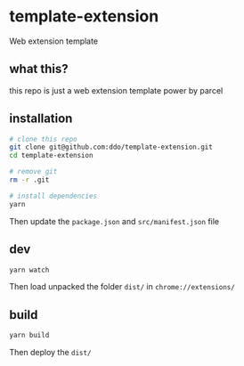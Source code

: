 # template-extension
Web extension template

## what this?

this repo is just a web extension template
power by parcel

## installation

```sh
# clone this repo
git clone git@github.com:ddo/template-extension.git
cd template-extension

# remove git
rm -r .git

# install dependencies
yarn
```

Then update the ``package.json`` and ``src/manifest.json`` file

## dev

```sh
yarn watch
```

Then load unpacked the folder ``dist/`` in ``chrome://extensions/``

## build

```sh
yarn build
```

Then deploy the ``dist/``
